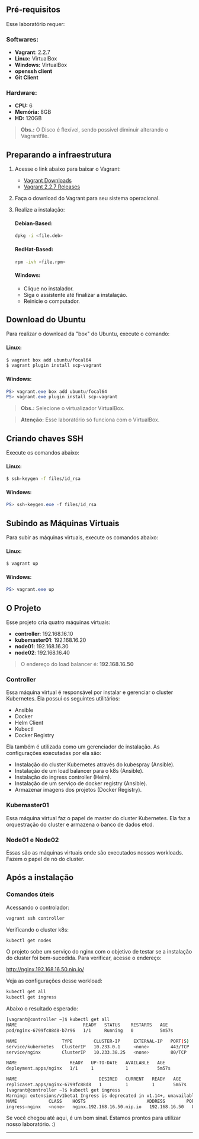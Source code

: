 ## Pré-requisitos

Esse laboratório requer:

### Softwares:
* **Vagrant**: 2.2.7
* **Linux:** VirtualBox
* **Windows:** VirtualBox
* **openssh client**
* **Git Client**

### Hardware:
* **CPU:** 6
* **Memória:** 8GB
* **HD:** 120GB

>**Obs.:** O Disco é flexível, sendo possível diminuir alterando o Vagrantfile.

## Preparando a infraestrutura

1. Acesse o link abaixo para baixar o Vagrant:

   * [Vagrant Downloads](https://www.vagrantup.com/downloads.html)
   * [Vagrant 2.2.7 Releases](https://releases.hashicorp.com/vagrant/2.2.7/)

2. Faça o download do Vagrant para seu sistema operacional.

3. Realize a instalação:

   #### Debian-Based:
   ```bash
   dpkg -i <file.deb>
   ```

   #### RedHat-Based:
   ```bash
   rpm -ivh <file.rpm>
   ```

   #### Windows:
   * Clique no instalador.
   * Siga o assistente até finalizar a instalação.
   * Reinicie o computador.

## Download do Ubuntu

Para realizar o download da "box" do Ubuntu, execute o comando:

#### Linux:
```bash
$ vagrant box add ubuntu/focal64
$ vagrant plugin install scp-vagrant
```

#### Windows:
```powershell
PS> vagrant.exe box add ubuntu/focal64
PS> vagrant.exe plugin install scp-vagrant
```

>**Obs.:** Selecione o virtualizador VirtualBox.

>**Atenção:** Esse laboratório só funciona com o VirtualBox.

## Criando chaves SSH

Execute os comandos abaixo:

#### Linux:
```bash
$ ssh-keygen -f files/id_rsa
```

#### Windows:
```powershell
PS> ssh-keygen.exe -f files/id_rsa
```

## Subindo as Máquinas Virtuais

Para subir as máquinas virtuais, execute os comandos abaixo:

#### Linux:
```bash
$ vagrant up
```

#### Windows:
```powershell
PS> vagrant.exe up
```

## O Projeto

Esse projeto cria quatro máquinas virtuais:

* **controller**: 192.168.16.10
* **kubemaster01**: 192.168.16.20
* **node01**: 192.168.16.30
* **node02**: 192.168.16.40

>O endereço do load balancer é: **192.168.16.50**

### Controller

Essa máquina virtual é responsável por instalar e gerenciar o cluster Kubernetes. Ela possui os seguintes utilitários:

* Ansible
* Docker
* Helm Client
* Kubectl
* Docker Registry

Ela também é utilizada como um gerenciador de instalação. As configurações executadas por ela são:

* Instalação do cluster Kubernetes através do kubespray (Ansible).
* Instalação de um load balancer para o k8s (Ansible).
* Instalação do ingress controller (Helm).
* Instalação de um serviço de docker registry (Ansible).
* Armazenar imagens dos projetos (Docker Registry).

### Kubemaster01

Essa máquina virtual faz o papel de master do cluster Kubernetes. Ela faz a orquestração do cluster e armazena o banco de dados etcd.

### Node01 e Node02

Essas são as máquinas virtuais onde são executados nossos workloads. Fazem o papel de nó do cluster.

## Após a instalação

### Comandos úteis

Acessando o controlador:
```bash
vagrant ssh controller
```

Verificando o cluster k8s:
```bash
kubectl get nodes
```

O projeto sobe um serviço do nginx com o objetivo de testar se a instalação do cluster foi bem-sucedida. Para verificar, acesse o endereço:

http://nginx.192.168.16.50.nip.io/

Veja as configurações desse workload:
```bash
kubectl get all
kubectl get ingress
```

Abaixo o resultado esperado:
```bash
[vagrant@controller ~]$ kubectl get all
NAME                         READY   STATUS    RESTARTS   AGE
pod/nginx-6799fc88d8-b7r96   1/1     Running   0          5m57s

NAME                 TYPE        CLUSTER-IP     EXTERNAL-IP   PORT(S)   AGE
service/kubernetes   ClusterIP   10.233.0.1     <none>        443/TCP   13m
service/nginx        ClusterIP   10.233.38.25   <none>        80/TCP    5m56s

NAME                    READY   UP-TO-DATE   AVAILABLE   AGE
deployment.apps/nginx   1/1     1            1           5m57s

NAME                               DESIRED   CURRENT   READY   AGE
replicaset.apps/nginx-6799fc88d8   1         1         1       5m57s
[vagrant@controller ~]$ kubectl get ingress
Warning: extensions/v1beta1 Ingress is deprecated in v1.14+, unavailable in v1.22+; use networking.k8s.io/v1 Ingress
NAME            CLASS    HOSTS                       ADDRESS        PORTS   AGE
ingress-nginx   <none>   nginx.192.168.16.50.nip.io   192.168.16.50   80      6m7s
```

Se você chegou até aqui, é um bom sinal. Estamos prontos para utilizar nosso laboratório. :)

---
